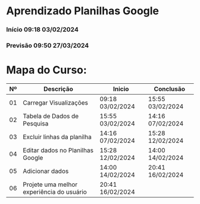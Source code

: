# Aprendizado Planilhas Google
### Início 09:18 03/02/2024
### Previsão 09:50 27/03/2024

# Mapa do Curso:
|Nº|Descrição|Inicio|Conclusão|
|---|---|---|---|
|01| Carregar Visualizações|09:18 03/02/2024|15:55 03/02/2024|
|02| Tabela de Dados de Pesquisa|15:55 03/02/2024|14:16 07/02/2024|
|03| Excluir linhas da planilha|14:16 07/02/2024|15:28 12/02/2024|
|04| Editar dados no Planilhas Google|15:28 12/02/2024|14:00 14/02/2024|
|05| Adicionar dados|14:00 14/02/2024|20:41 16/02/2024|
|06| Projete uma melhor experiência do usuário|20:41 16/02/2024||